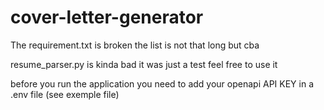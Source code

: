 # cover-letter-generator
 
The requirement.txt is broken the list is not that long but cba

resume_parser.py is kinda bad it was just a test feel free to use it 

before you run the application you need to add your openapi API KEY in a .env file (see exemple file) 
